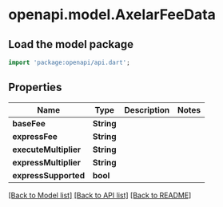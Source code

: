 # openapi.model.AxelarFeeData

## Load the model package
```dart
import 'package:openapi/api.dart';
```

## Properties
Name | Type | Description | Notes
------------ | ------------- | ------------- | -------------
**baseFee** | **String** |  | 
**expressFee** | **String** |  | 
**executeMultiplier** | **String** |  | 
**expressMultiplier** | **String** |  | 
**expressSupported** | **bool** |  | 

[[Back to Model list]](../README.md#documentation-for-models) [[Back to API list]](../README.md#documentation-for-api-endpoints) [[Back to README]](../README.md)


